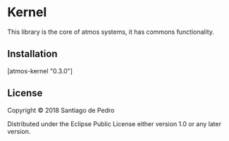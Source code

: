 # Kernel

This library is the core of atmos systems, it has commons functionality. 

## Installation

[atmos-kernel "0.3.0"]

## License

Copyright © 2018 Santiago de Pedro

Distributed under the Eclipse Public License either version 1.0 or any later version.
